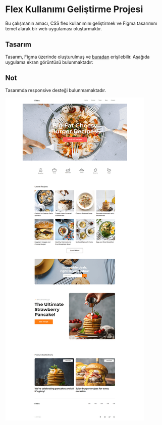 # Flex Kullanımı Geliştirme Projesi

Bu çalışmanın amacı, CSS flex kullanımını geliştirmek ve Figma tasarımını temel alarak bir web uygulaması oluşturmaktır.

## Tasarım

Tasarım, Figma üzerinde oluşturulmuş ve [buradan](https://www.figma.com/file/1kVoHFmkzc3pH4tQlNARPf/Fabrx-Web-Design-System-(V3)?type=design&node-id=878-101502&mode=design&t=WIp1pH29cE8L4lUN-0) erişilebilir. Aşağıda uygulama ekran görüntüsü bulunmaktadır:

## Not
Tasarımda responsive desteği bulunmamaktadır.

![Uygulama Ekran Görüntüsü](./assets/CssWork.png)
